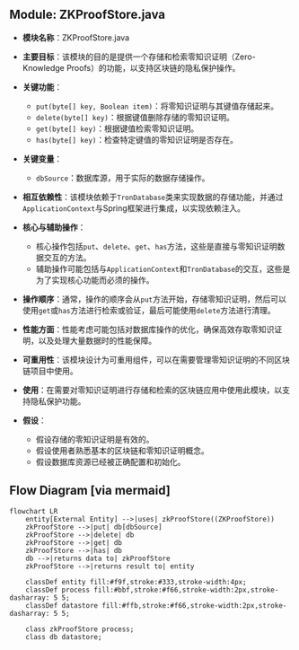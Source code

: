 ## Module: ZKProofStore.java
- **模块名称**：ZKProofStore.java

- **主要目标**：该模块的目的是提供一个存储和检索零知识证明（Zero-Knowledge Proofs）的功能，以支持区块链的隐私保护操作。

- **关键功能**：
  - `put(byte[] key, Boolean item)`：将零知识证明与其键值存储起来。
  - `delete(byte[] key)`：根据键值删除存储的零知识证明。
  - `get(byte[] key)`：根据键值检索零知识证明。
  - `has(byte[] key)`：检查特定键值的零知识证明是否存在。

- **关键变量**：
  - `dbSource`：数据库源，用于实际的数据存储操作。

- **相互依赖性**：该模块依赖于`TronDatabase`类来实现数据的存储功能，并通过`ApplicationContext`与Spring框架进行集成，以实现依赖注入。

- **核心与辅助操作**：
  - 核心操作包括`put`、`delete`、`get`、`has`方法，这些是直接与零知识证明数据交互的方法。
  - 辅助操作可能包括与`ApplicationContext`和`TronDatabase`的交互，这些是为了实现核心功能而必须的操作。

- **操作顺序**：通常，操作的顺序会从`put`方法开始，存储零知识证明，然后可以使用`get`或`has`方法进行检索或验证，最后可能使用`delete`方法进行清理。

- **性能方面**：性能考虑可能包括对数据库操作的优化，确保高效存取零知识证明，以及处理大量数据时的性能保障。

- **可重用性**：该模块设计为可重用组件，可以在需要管理零知识证明的不同区块链项目中使用。

- **使用**：在需要对零知识证明进行存储和检索的区块链应用中使用此模块，以支持隐私保护功能。

- **假设**：
  - 假设存储的零知识证明是有效的。
  - 假设使用者熟悉基本的区块链和零知识证明概念。
  - 假设数据库资源已经被正确配置和初始化。
## Flow Diagram [via mermaid]
```mermaid
flowchart LR
    entity[External Entity] -->|uses| zkProofStore((ZKProofStore))
    zkProofStore -->|put| db[dbSource]
    zkProofStore -->|delete| db
    zkProofStore -->|get| db
    zkProofStore -->|has| db
    db -->|returns data to| zkProofStore
    zkProofStore -->|returns result to| entity

    classDef entity fill:#f9f,stroke:#333,stroke-width:4px;
    classDef process fill:#bbf,stroke:#f66,stroke-width:2px,stroke-dasharray: 5 5;
    classDef datastore fill:#ffb,stroke:#f66,stroke-width:2px,stroke-dasharray: 5 5;
    
    class zkProofStore process;
    class db datastore;
```
